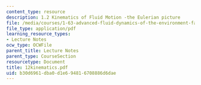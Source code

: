 ```yaml
---
content_type: resource
description: 1.2 Kinematics of Fluid Motion -the Eulerian picture
file: /media/courses/1-63-advanced-fluid-dynamics-of-the-environment-fall-2002/b30d6961dba0d1e694816708886d6dae_12kinematics.pdf
file_type: application/pdf
learning_resource_types:
- Lecture Notes
ocw_type: OCWFile
parent_title: Lecture Notes
parent_type: CourseSection
resourcetype: Document
title: 12kinematics.pdf
uid: b30d6961-dba0-d1e6-9481-6708886d6dae
---
```

